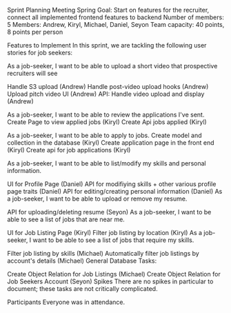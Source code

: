 Sprint Planning Meeting
Spring Goal: Start on features for the recruiter, connect all implemented frontend features to backend
Number of members: 5
Members: Andrew, Kiryl, Michael, Daniel, Seyon Team capacity: 40 points, 8 points per person

Features to Implement
In this sprint, we are tackling the following user stories for job seekers:

As a job-seeker, I want to be able to upload a short video that prospective recruiters will see

Handle S3 upload (Andrew)
Handle post-video upload hooks (Andrew)
Upload pitch video UI (Andrew)
API: Handle video upload and display (Andrew)

As a job-seeker, I want to be able to review the applications I've sent.
Create Page to view applied jobs (Kiryl)
Create Api jobs applied (Kiryl)

As a job-seeker, I want to be able to apply to jobs.
Create model and collection in the database (Kiryl)
Create application page in the front end (Kiryl)
Create api for job applications (Kiryl)

As a job-seeker, I want to be able to list/modify my skills and personal information.

UI for Profile Page (Daniel)
API for modifiying skills + other various profile page traits (Daniel)
API for editing/creating personal information (Daniel)
As a job-seeker, I want to be able to upload or remove my resume.

API for uploading/deleting resume (Seyon)
As a job-seeker, I want to be able to see a list of jobs that are near me.

UI for Job Listing Page (Kiryl)
Filter job listing by location (Kiryl)
As a job-seeker, I want to be able to see a list of jobs that require my skills.

Filter job listing by skills (Michael)
Automatically filter job listings by account's details (Michael)
General Database Tasks:

Create Object Relation for Job Listings (Michael)
Create Object Relation for Job Seekers Account (Seyon)
Spikes
There are no spikes in particular to document; these tasks are not critically complicated.

Participants
Everyone was in attendance.

